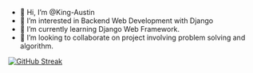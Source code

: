 - 👋 Hi, I’m @King-Austin
- 👀 I’m interested in Backend Web Development with Django
- 🌱 I’m currently learning Django Web Framework.
- 💞️ I’m looking to collaborate on project involving problem solving and algorithm.


<!---
King-Austin/King-Austin is a ✨ special ✨ repository because its `README.md` (this file) appears on your GitHub profile.
You can click the Preview link to take a look at your changes.
--->

[![GitHub Streak](https://streak-stats.demolab.com?user=King-Austin)](https://git.io/streak-stats)
